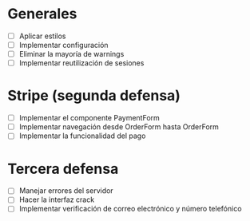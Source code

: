 # Generales
- [ ] Aplicar estilos
- [ ] Implementar configuración
- [ ] Eliminar la mayoría de warnings
- [ ] Implementar reutilización de sesiones

# Stripe (segunda defensa)
- [ ] Implementar el componente PaymentForm
- [ ] Implementar navegación desde OrderForm hasta OrderForm
- [ ] Implementar la funcionalidad del pago

# Tercera defensa
- [ ] Manejar errores del servidor
- [ ] Hacer la interfaz crack
- [ ] Implementar verificación de correo electrónico y número telefónico
